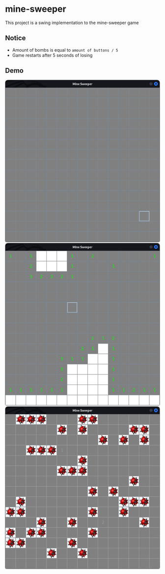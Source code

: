 # mine-sweeper

This project is a swing implementation to the mine-sweeper game

## Notice

- Amount of bombs is equal to `amount of buttons / 5`
- Game restarts after 5 seconds of losing

## Demo

![](screenshot1.png)
![](screenshot2.png)
![](screenshot3.png)